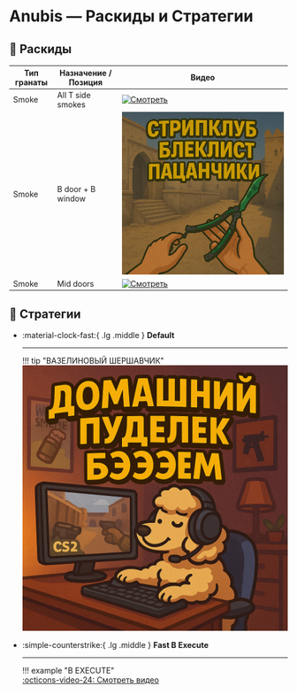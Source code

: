 # Anubis — Раскиды и Стратегии

## 🧨 Раскиды

| Тип гранаты | Назначение / Позиция         | Видео |
|-------------|------------------------------|-------|
| Smoke               | All T side smokes               | [![Смотреть](https://img.youtube.com/vi/Bc0WFG-fU4w/0.jpg)](https://www.youtube.com/watch?v=Bc0WFG-fU4w&ab_channel=CSTactics) |
| Smoke               | B door + B window               | [![Смотреть](assets/stripclub.png)](https://www.youtube.com/shorts/Dj9IINSzJEA) |
| Smoke               | Mid doors                       | [![Смотреть](https://img.youtube.com/vi/X_zNjkeUOqs/0.jpg)](https://www.youtube.com/shorts/X_zNjkeUOqs) |

## 📌 Стратегии

<div class="grid cards" markdown>

-   :material-clock-fast:{ .lg .middle } __Default__

    ---  

    !!! tip "ВАЗЕЛИНОВЫЙ ШЕРШАВЧИК" 
    [![Домашниииий](assets/pudelek.png)](https://armitageee.github.io/cs2-raskid/)

-   :simple-counterstrike:{ .lg .middle } __Fast B Execute__  

    ---  
    
    !!! example "B EXECUTE"  
    [:octicons-video-24: Смотреть видео](https://www.youtube.com/watch?v=kpmh_-j3RQ4)




</div>
